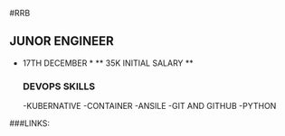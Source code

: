 #RRB
 ## JUNOR ENGINEER 
 * 17TH DECEMBER *
 ** 35K INITIAL SALARY **

   ### DEVOPS SKILLS
   -KUBERNATIVE
   -CONTAINER
   -ANSILE
   -GIT AND GITHUB
   -PYTHON

###LINKS:
